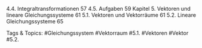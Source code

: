 4.4. Integraltransformationen 57
4.5. Aufgaben 59
Kapitel 5. Vektoren und lineare Gleichungssysteme 61
5.1. Vektoren und Vektorräume 61
5.2. Lineare Gleichungssysteme 65

   Tags & Topics:
   #Gleichungssystem
   #Vektorraum
   #5.1.
   #Vektoren
   #Vektor
   #5.2.